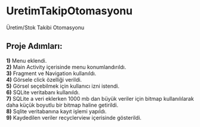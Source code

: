 # UretimTakipOtomasyonu
 Üretim/Stok Takibi Otomasyonu
 
  
 ## Proje Adımları:
  **1)** Menu eklendi.  
  **2)** Main Activity içerisinde menu konumlandırıldı.  
  **3)** Fragment ve Navigation kullanıldı.  
  **4)** Görsele click özelliği verildi.  
  **5)** Görsel seçebilmek için kullanıcı izni istendi.  
  **6)** SQLite veritabanı kullanıldı.  
  **7)** SQLite a veri eklerken 1000 mb dan büyük veriler için bitmap kullanılılarak daha küçük boyutlu bir bitmap haline getirildi.  
  **8)** Sqlite veritabanına kayıt işlemi yapıldı.  
  **9)** Kaydedilen veriler recyclerview içerisinde gösterildi.  
  





